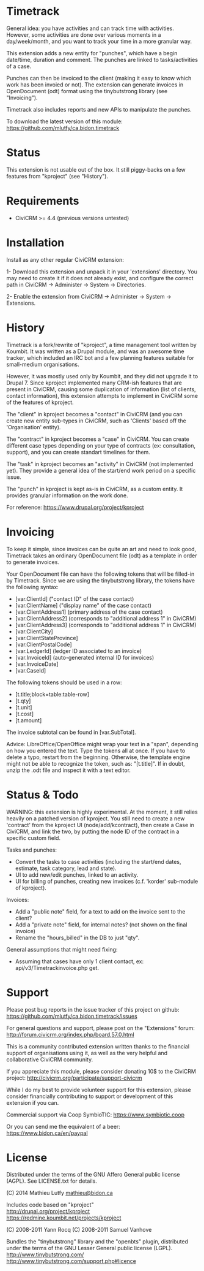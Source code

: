 Timetrack
=========

General idea: you have activities and can track time with activities.
However, some activities are done over various moments in a day/week/month,
and you want to track your time in a more granular way.

This extension adds a new entity for "punches", which have a begin date/time,
duration and comment. The punches are linked to tasks/activities of a case.

Punches can then be invoiced to the client (making it easy to know which work
has been invoied or not). The extension can generate invoices in OpenDocument
(odt) format using the tinybutstrong library (see "Invoicing").

Timetrack also includes reports and new APIs to manipulate the punches.

To download the latest version of this module:
https://github.com/mlutfy/ca.bidon.timetrack

Status
======

This extension is not usable out of the box. It still piggy-backs on a few
features from "kproject" (see "History").

Requirements
============

- CiviCRM >= 4.4 (previous versions untested)

Installation
============

Install as any other regular CiviCRM extension:

1- Download this extension and unpack it in your 'extensions' directory.
   You may need to create it if it does not already exist, and configure
   the correct path in CiviCRM -> Administer -> System -> Directories.

2- Enable the extension from CiviCRM -> Administer -> System -> Extensions.

History
=======

Timetrack is a fork/rewrite of "kproject", a time management tool written by
Koumbit. It was written as a Drupal module, and was an awesome time tracker,
which included an IRC bot and a few planning features suitable for small-medium
organisations.

However, it was mostly used only by Koumbit, and they did not upgrade it to
Drupal 7. Since kproject implemented many CRM-ish features that are present in
CiviCRM, causing some duplication of information (list of clients, contact
information), this extension attempts to implement in CiviCRM some of the
features of kproject.

The "client" in kproject becomes a "contact" in CiviCRM (and you can create
new entity sub-types in CiviCRM, such as 'Clients' based off the 'Organisation'
entity).

The "contract" in kproject becomes a "case" in CiviCRM. You can create different
case types depending on your type of contracts (ex: consultation, support), and
you can create standart timelines for them.

The "task" in kproject becomes an "activity" in CiviCRM (not implemented yet).
They provide a general idea of the start/end work period on a specific issue.

The "punch" in kproject is kept as-is in CiviCRM, as a custom entity.
It provides granular information on the work done.

For reference:
https://www.drupal.org/project/kproject

Invoicing
=========

To keep it simple, since invoices can be quite an art and need to look good,
Timetrack takes an ordinary OpenDocument file (odt) as a template in order to
generate invoices.

Your OpenDocument file can have the following tokens that will be filled-in by
Timetrack. Since we are using the tinybutstrong library, the tokens have the
following syntax:

* [var.ClientId] ("contact ID" of the case contact)
* [var.ClientName] ("display name" of the case contact)
* [var.ClientAddress1] (primary address of the case contact)
* [var.ClientAddress2] (corresponds to "additional address 1" in CiviCRM)
* [var.ClientAddress3] (corresponds to "additional address 1" in CiviCRM)
* [var.ClientCity]
* [var.ClientStateProvince]
* [var.ClientPostalCode]
* [var.LedgerId] (ledger ID associated to an invoice)
* [var.InvoiceId] (auto-generated internal ID for invoices)
* [var.InvoiceDate]
* [var.CaseId]

The following tokens should be used in a row:

* [t.title;block=table:table-row]
* [t.qty]
* [t.unit]
* [t.cost]
* [t.amount]

The invoice subtotal can be found in [var.SubTotal].

Advice: LibreOffice/OpenOffice might wrap your text in a "span", depending on
how you entered the text. Type the tokens all at once. If you have to delete
a typo, restart from the beginning. Otherwise, the template engine might not
be able to recognize the token, such as: "[t.<span>title</span>]". If in
doubt, unzip the .odt file and inspect it with a text editor.

Status & Todo
=============

WARNING: this extension is highly experimental. At the moment, it still relies
heavily on a patched version of kproject. You still need to create a new 'contract'
from the kproject UI (node/add/kcontract), then create a Case in CiviCRM, and link
the two, by putting the node ID of the contract in a specific custom field.

Tasks and punches:

* Convert the tasks to case activities (including the start/end dates, estimate,
  task category, lead and state).
* UI to add new/edit punches, linked to an activity.
* UI for billing of punches, creating new invoices (c.f. 'korder' sub-module of kproject).

Invoices:

* Add a "public note" field, for a text to add on the invoice sent to the client?
* Add a "private note" field, for internal notes? (not shown on the final invoice)
* Rename the "hours_billed" in the DB to just "qty".

General assumptions that might need fixing:

* Assuming that cases have only 1 client contact, ex: api/v3/Timetrackinvoice.php get.

Support
=======

Please post bug reports in the issue tracker of this project on github:
https://github.com/mlutfy/ca.bidon.timetrack/issues

For general questions and support, please post on the "Extensions" forum:
http://forum.civicrm.org/index.php/board,57.0.html

This is a community contributed extension written thanks to the financial
support of organisations using it, as well as the very helpful and collaborative
CiviCRM community.

If you appreciate this module, please consider donating 10$ to the CiviCRM project:
http://civicrm.org/participate/support-civicrm

While I do my best to provide volunteer support for this extension, please
consider financially contributing to support or development of this extension
if you can.

Commercial support via Coop SymbioTIC: <https://www.symbiotic.coop>

Or you can send me the equivalent of a beer: <https://www.bidon.ca/en/paypal>

License
=======

Distributed under the terms of the GNU Affero General public license (AGPL).
See LICENSE.txt for details.

(C) 2014 Mathieu Lutfy <mathieu@bidon.ca>

Includes code based on "kproject"  
http://drupal.org/project/kproject  
https://redmine.koumbit.net/projects/kproject

(C) 2008-2011 Yann Rocq
(C) 2008-2011 Samuel Vanhove

Bundles the "tinybutstrong" library and the "openbts" plugin, distributed
under the terms of the GNU Lesser General public license (LGPL).
http://www.tinybutstrong.com/
http://www.tinybutstrong.com/support.php#licence
